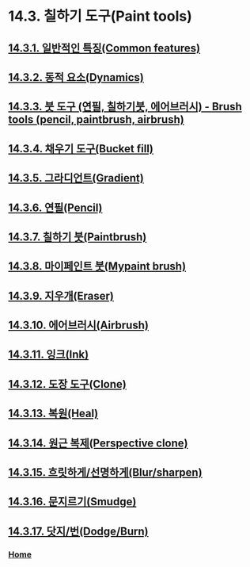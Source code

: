 # 14.3. 칠하기 도구(Paint tools)

## [14.3.1. 일반적인 특징(Common features)](./14-03-01-00-common-features.md)
## [14.3.2. 동적 요소(Dynamics)](./14-03-02-00-dynamics.md)
## [14.3.3. 붓 도구 (연필, 칠하기붓, 에어브러시) - Brush tools (pencil, paintbrush, airbrush)](./14-03-03-brush-tools-pencil-paintbrush-airbrush.md)
## [14.3.4. 채우기 도구(Bucket fill)](./14-03-04-bucket-fill.md)
## [14.3.5. 그라디언트(Gradient)](./14-03-05-gradient.md)
## [14.3.6. 연필(Pencil)](./14-03-06-pencil.md)
## [14.3.7. 칠하기 붓(Paintbrush)](./14-03-07-paintbrush.md)
## [14.3.8. 마이페인트 붓(Mypaint brush)](./14-03-08-mypaint-brush.md)
## [14.3.9. 지우개(Eraser)](./14-03-09-eraser.md)
## [14.3.10. 에어브러시(Airbrush)](./14-03-10-airbrush.md)
## [14.3.11. 잉크(Ink)](./14-03-11-ink.md)
## [14.3.12. 도장 도구(Clone)](./14-03-12-clone.md)
## [14.3.13. 복원(Heal)](./14-03-13-heal.md)
## [14.3.14. 원근 복제(Perspective clone)](./14-03-14-perspective-clone.md)
## [14.3.15. 흐릿하게/선명하게(Blur/sharpen)](./14-03-15-blur-sharpen.md)
## [14.3.16. 문지르기(Smudge)](./14-03-16-smudge.md)
## [14.3.17. 닷지/번(Dodge/Burn)](./14-03-17-dodge-burn.md)

### [Home](./00-home.md)
